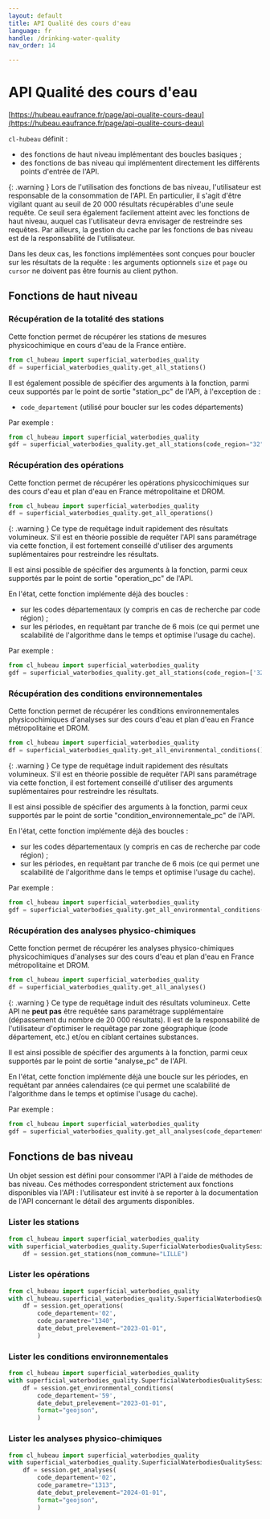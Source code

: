 ```yaml
---
layout: default
title: API Qualité des cours d'eau
language: fr
handle: /drinking-water-quality
nav_order: 14

---
```

# API Qualité des cours d'eau

[https://hubeau.eaufrance.fr/page/api-qualite-cours-deau](https://hubeau.eaufrance.fr/page/api-qualite-cours-deau)

`cl-hubeau` définit :

* des fonctions de haut niveau implémentant des boucles basiques ;
* des fonctions de bas niveau qui implémentent directement les différents points d'entrée de l'API.

{: .warning }
Lors de l'utilisation des fonctions de bas niveau, l'utilisateur est responsable
de la consommation de l'API. En particulier, il s'agit d'être vigilant quant au seuil
de 20 000 résultats récupérables d'une seule requête.
Ce seuil sera également facilement atteint avec les fonctions de haut niveau, auquel cas
l'utilisateur devra envisager de restreindre ses requêtes.
Par ailleurs, la gestion du cache par les fonctions de bas niveau est de la responsabilité
de l'utilisateur.

Dans les deux cas, les fonctions implémentées sont conçues pour boucler sur les résultats de la
requête : les arguments optionnels `size` et `page` ou `cursor` ne doivent pas être fournis
au client python.

## Fonctions de haut niveau

### Récupération de la totalité des stations

Cette fonction permet de récupérer les stations de mesures physicochimique en cours d'eau de la France entière.

```python
from cl_hubeau import superficial_waterbodies_quality
df = superficial_waterbodies_quality.get_all_stations()
```

Il est également possible de spécifier des arguments à la fonction, parmi ceux supportés
par le point de sortie "station_pc" de l'API, à l'exception de :
* `code_departement` (utilisé pour boucler sur les codes départements)

Par exemple :
```python
from cl_hubeau import superficial_waterbodies_quality
gdf = superficial_waterbodies_quality.get_all_stations(code_region="32")
```

### Récupération des opérations

Cette fonction permet de récupérer les opérations physicochimiques sur des cours d'eau et plan d'eau
en France métropolitaine et DROM.

```python
from cl_hubeau import superficial_waterbodies_quality
df = superficial_waterbodies_quality.get_all_operations()
```

{: .warning }
Ce type de requêtage induit rapidement des résultats volumineux.
S'il est en théorie possible de requêter l'API sans paramétrage via cette fonction, il est fortement
conseillé d'utiliser des arguments suplémentaires pour restreindre les résultats.

Il est ainsi possible de spécifier des arguments à la fonction, parmi ceux supportés
par le point de sortie "operation_pc" de l'API.

En l'état, cette fonction implémente déjà des boucles :
* sur les codes départementaux (y compris en cas de recherche par code région) ;
* sur les périodes, en requêtant par tranche de 6 mois (ce qui permet une scalabilité de l'algorithme dans le temps
et optimise l'usage du cache).

Par exemple :

```python
from cl_hubeau import superficial_waterbodies_quality
gdf = superficial_waterbodies_quality.get_all_stations(code_region=['32'])
```

### Récupération des conditions environnementales

Cette fonction permet de récupérer les conditions environnementales
physicochimiques d'analyses sur des cours d'eau et plan d'eau
en France métropolitaine et DROM.

```python
from cl_hubeau import superficial_waterbodies_quality
df = superficial_waterbodies_quality.get_all_environmental_conditions()
```

{: .warning }
Ce type de requêtage induit rapidement des résultats volumineux.
S'il est en théorie possible de requêter l'API sans paramétrage via cette fonction, il est fortement
conseillé d'utiliser des arguments suplémentaires pour restreindre les résultats.

Il est ainsi possible de spécifier des arguments à la fonction, parmi ceux supportés
par le point de sortie "condition_environnementale_pc" de l'API.

En l'état, cette fonction implémente déjà des boucles :
* sur les codes départementaux (y compris en cas de recherche par code région) ;
* sur les périodes, en requêtant par tranche de 6 mois (ce qui permet une scalabilité de l'algorithme dans le temps
et optimise l'usage du cache).

Par exemple :

```python
from cl_hubeau import superficial_waterbodies_quality
gdf = superficial_waterbodies_quality.get_all_environmental_conditions(code_departement=['59'])
```

### Récupération des analyses physico-chimiques

Cette fonction permet de récupérer les analyses physico-chimiques
physicochimiques d'analyses sur des cours d'eau et plan d'eau
en France métropolitaine et DROM.

```python
from cl_hubeau import superficial_waterbodies_quality
df = superficial_waterbodies_quality.get_all_analyses()
```

{: .warning }
Ce type de requêtage induit des résultats volumineux. Cette API ne **peut pas** être
requêtée sans paramétrage supplémentaire (dépassement du nombre de 20 000 résultats).
Il est de la responsabilité de l'utilisateur d'optimiser le requêtage par
zone géographique (code département, etc.) et/ou en ciblant certaines substances.

Il est ainsi possible de spécifier des arguments à la fonction, parmi ceux supportés
par le point de sortie "analyse_pc" de l'API.

En l'état, cette fonction implémente déjà une boucle sur les périodes, en requêtant par
années calendaires (ce qui permet une scalabilité de l'algorithme dans le temps et optimise l'usage du cache).

Par exemple :

```python
from cl_hubeau import superficial_waterbodies_quality
gdf = superficial_waterbodies_quality.get_all_analyses(code_departement="59", code_parametre="1313")
```

## Fonctions de bas niveau

Un objet session est défini pour consommer l'API à l'aide de méthodes de bas niveau.
Ces méthodes correspondent strictement aux fonctions disponibles via l'API : l'utilisateur
est invité à se reporter à la documentation de l'API concernant le détail des arguments
disponibles.

### Lister les stations

```python
from cl_hubeau import superficial_waterbodies_quality
with superficial_waterbodies_quality.SuperficialWaterbodiesQualitySession() as session:
    df = session.get_stations(nom_commune="LILLE")
```

### Lister les opérations

```python
from cl_hubeau import superficial_waterbodies_quality
with cl_hubeau.superficial_waterbodies_quality.SuperficialWaterbodiesQualitySession() as session:
    df = session.get_operations(
        code_departement='02',
        code_parametre="1340",
        date_debut_prelevement="2023-01-01",
        )
```

### Lister les conditions environnementales

```python
from cl_hubeau import superficial_waterbodies_quality
with superficial_waterbodies_quality.SuperficialWaterbodiesQualitySession() as session:
    df = session.get_environmental_conditions(
        code_departement='59',
        date_debut_prelevement="2023-01-01",
        format="geojson",
        )
```

### Lister les analyses physico-chimiques

```python
from cl_hubeau import superficial_waterbodies_quality
with superficial_waterbodies_quality.SuperficialWaterbodiesQualitySession() as session:
    df = session.get_analyses(
        code_departement='02',
        code_parametre="1313",
        date_debut_prelevement="2024-01-01",
        format="geojson",
        )
```
